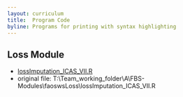 ```yaml
---
layout: curriculum
title:  Program Code
byline: Programs for printing with syntax highlighting
---
```


## Loss Module

- [lossImputation_ICAS_VII.R](lossImputation_ICAS_VII)
- original file: T:\Team_working_folder\A\FBS-Modules\faoswsLoss\lossImputation_ICAS_VII.R
